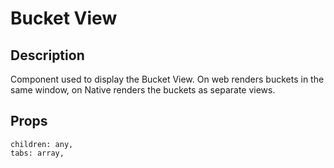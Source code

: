 # Bucket View

## Description

Component used to display the Bucket View. On web renders buckets in the same window, on Native renders the buckets as separate views.

## Props

```
children: any,
tabs: array,
```